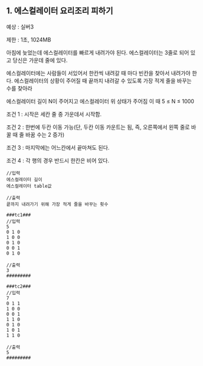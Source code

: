 ## 1. 에스컬레이터 요리조리 피하기

예상 : 실버3

제한 : 1초, 1024MB

아침에 늦었는데 에스컬레이터를 빠르게 내려가야 된다. 에스컬레이터는 3줄로 되어 있고 당신은 가운데 줄에 있다.

에스컬레이터에는 사람들이 서있어서 한칸씩 내려갈 때 마다 빈칸을 찾아서 내려가야 한다. 
에스컬레이터의 상황이 주어질 때 끝까지 내려갈 수 있도록 가장 적게 줄을 바꾸는 수를 찾아라

에스컬레이터 길이 N이 주어지고 에스컬레이터 위 상태가 주어짐
이 때 5 ≤ N ≤ 1000

조건 1 : 시작은 세칸 줄 중 가운데서 시작함.

조건 2 : 한번에 두칸 이동 가능(단, 두칸 이동 카운트는 됨, 즉, 오른쪽에서 왼쪽 줄로 바꿀 때 줄 바꿈 수는 2 증가)

조건 3 : 마지막에는 어느칸에서 끝마쳐도 된다.

조건 4 : 각 행의 경우 반드시 한칸은 비어 있다.

```
//입력
에스컬레이터 길이
에스컬레이터 table값

//출력
끝까지 내려가기 위해 가장 적게 줄을 바꾸는 횟수
```

```
###tc1###
//입력
5
0 1 0
1 0 0
0 1 0
0 0 1
0 1 0

//출력
3
#########

###tc2###
//입력
7
0 1 1
1 0 0
0 0 1
1 1 0
0 1 0
1 0 1
1 1 0

//출력
5
#########
```